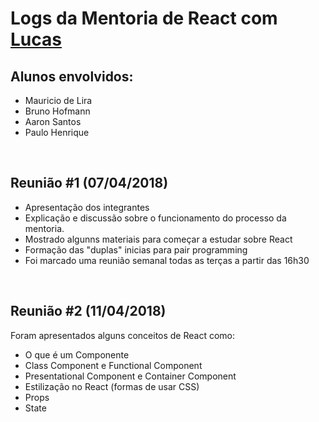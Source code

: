 # Logs da Mentoria de React com [Lucas](https://github.com/ifpb/mentorship/blob/master/perfis/mentores/lucas_ferreira.md)

## Alunos envolvidos:

* Mauricio de Lira
* Bruno Hofmann
* Aaron Santos
* Paulo Henrique

<br>

## Reunião #1 (07/04/2018)

* Apresentação dos integrantes
* Explicação e discussão sobre o funcionamento do processo da mentoria.
* Mostrado algunns materiais para começar a estudar sobre React
* Formação das "duplas" inicias para pair programming
* Foi marcado uma reunião semanal todas as terças a partir das 16h30

<br>

## Reunião #2 (11/04/2018)

Foram apresentados alguns conceitos de React como:

* O que é um Componente
* Class Component e Functional Component
* Presentational Component e Container Component
* Estilização no React (formas de usar CSS)
* Props
* State
